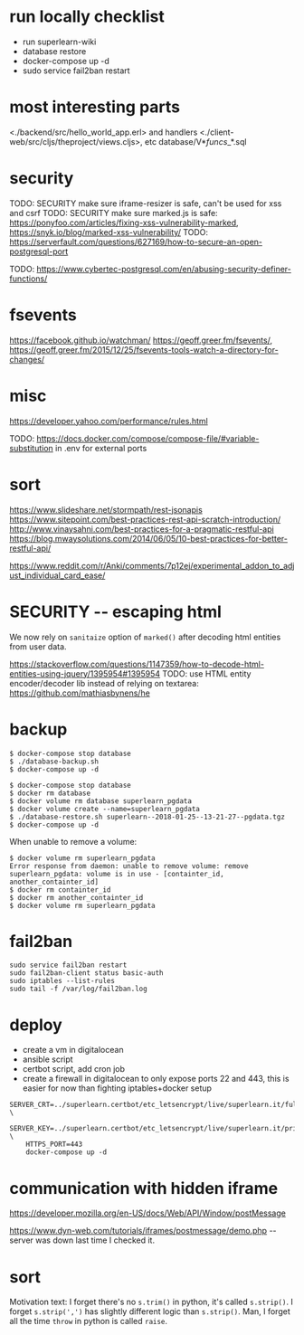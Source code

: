 
# run locally checklist

- run superlearn-wiki
- database restore
- docker-compose up -d
- sudo service fail2ban restart



# most interesting parts

<./backend/src/hello_world_app.erl> and handlers
<./client-web/src/cljs/theproject/views.cljs>, etc
database/V*_funcs__*.sql


# security

TODO: SECURITY make sure iframe-resizer is safe, can't be used for xss and csrf
TODO: SECURITY make sure marked.js is safe: <https://ponyfoo.com/articles/fixing-xss-vulnerability-marked>, <https://snyk.io/blog/marked-xss-vulnerability/>
TODO: <https://serverfault.com/questions/627169/how-to-secure-an-open-postgresql-port>

TODO: https://www.cybertec-postgresql.com/en/abusing-security-definer-functions/

# fsevents

<https://facebook.github.io/watchman/>
<https://geoff.greer.fm/fsevents/>, <https://geoff.greer.fm/2015/12/25/fsevents-tools-watch-a-directory-for-changes/>


# misc

<https://developer.yahoo.com/performance/rules.html>

TODO: <https://docs.docker.com/compose/compose-file/#variable-substitution> in .env for external ports

# sort

<https://www.slideshare.net/stormpath/rest-jsonapis>
<https://www.sitepoint.com/best-practices-rest-api-scratch-introduction/>
<http://www.vinaysahni.com/best-practices-for-a-pragmatic-restful-api>
<https://blog.mwaysolutions.com/2014/06/05/10-best-practices-for-better-restful-api/>

<https://www.reddit.com/r/Anki/comments/7p12ej/experimental_addon_to_adjust_individual_card_ease/>

# SECURITY -- escaping html

We now rely on `sanitaize` option of `marked()` after decoding html entities from user data.

<https://stackoverflow.com/questions/1147359/how-to-decode-html-entities-using-jquery/1395954#1395954>
TODO: use HTML entity encoder/decoder lib instead of relying on textarea: <https://github.com/mathiasbynens/he>


# backup

```
$ docker-compose stop database
$ ./database-backup.sh
$ docker-compose up -d
```

```
$ docker-compose stop database
$ docker rm database
$ docker volume rm database superlearn_pgdata
$ docker volume create --name=superlearn_pgdata
$ ./database-restore.sh superlearn--2018-01-25--13-21-27--pgdata.tgz
$ docker-compose up -d
```

When unable to remove a volume:
```
$ docker volume rm superlearn_pgdata
Error response from daemon: unable to remove volume: remove superlearn_pgdata: volume is in use - [containter_id, another_containter_id]
$ docker rm containter_id
$ docker rm another_containter_id
$ docker volume rm superlearn_pgdata
```

# fail2ban

```
sudo service fail2ban restart
sudo fail2ban-client status basic-auth
sudo iptables --list-rules
sudo tail -f /var/log/fail2ban.log
```

# deploy

- create a vm in digitalocean
- ansible script
- certbot script, add cron job
- create a firewall in digitalocean to only expose ports 22 and 443, this is easier for now than fighting iptables+docker setup

```
SERVER_CRT=../superlearn.certbot/etc_letsencrypt/live/superlearn.it/fullchain.pem \
    SERVER_KEY=../superlearn.certbot/etc_letsencrypt/live/superlearn.it/privkey.pem \
    HTTPS_PORT=443
    docker-compose up -d
```


# communication with hidden iframe

<https://developer.mozilla.org/en-US/docs/Web/API/Window/postMessage>

<https://www.dyn-web.com/tutorials/iframes/postmessage/demo.php> -- server was down last time I checked it.



# sort

Motivation text: I forget there's no `s.trim()` in python, it's called `s.strip()`. I forget `s.strip(',')` has slightly different logic than `s.strip()`. Man, I forget all the time `throw` in python is called `raise`.












